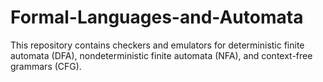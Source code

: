 # Formal-Languages-and-Automata
This repository contains checkers and emulators for deterministic finite automata (DFA), nondeterministic finite automata (NFA), and context-free grammars (CFG).

